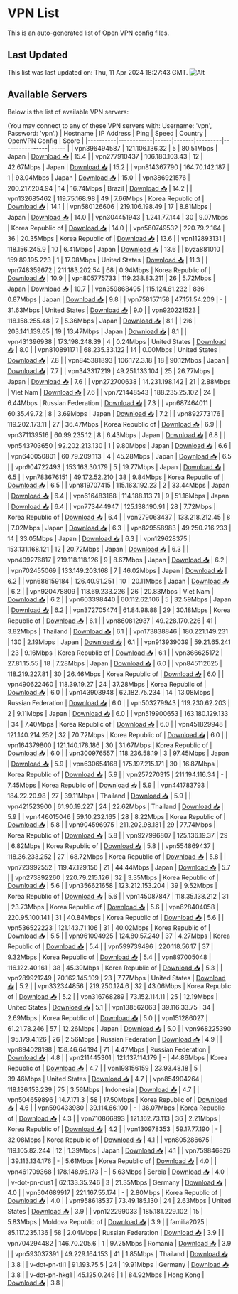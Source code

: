 # VPN List

This is an auto-generated list of Open VPN config files.

## Last Updated

This list was last updated on: Thu, 11 Apr 2024 18:27:43 GMT.
![Alt](https://repobeats.axiom.co/api/embed/186b98318ef1479477931607c1ad7d823f12451f.svg "Repobeats analytics image")

## Available Servers

Below is the list of available VPN servers:

(You may connect to any of these VPN servers with: Username: 'vpn', Password: 'vpn'.)
| Hostname | IP Address | Ping | Speed | Country | OpenVPN Config | Score |
|----------|------------|------|-------|---------|----------------| ----- |
| vpn396494587 | 121.106.136.32 | 5 | 80.51Mbps | Japan | [Download 📥](./configs/server_0_JP.ovpn) | 15.4 |
| vpn277910437 | 106.180.103.43 | 12 | 42.67Mbps | Japan | [Download 📥](./configs/server_1_JP.ovpn) | 15.2 |
| vpn814367790 | 164.70.142.187 | 1 | 93.04Mbps | Japan | [Download 📥](./configs/server_2_JP.ovpn) | 15.0 |
| vpn386921576 | 200.217.204.94 | 14 | 16.74Mbps | Brazil | [Download 📥](./configs/server_3_BR.ovpn) | 14.2 |
| vpn132685462 | 119.75.168.98 | 49 | 7.66Mbps | Korea Republic of | [Download 📥](./configs/server_4_KR.ovpn) | 14.1 |
| vpn580126606 | 219.106.198.49 | 17 | 8.81Mbps | Japan | [Download 📥](./configs/server_5_JP.ovpn) | 14.0 |
| vpn304451943 | 1.241.77.144 | 30 | 9.07Mbps | Korea Republic of | [Download 📥](./configs/server_6_KR.ovpn) | 14.0 |
| vpn560749532 | 220.79.2.164 | 36 | 20.35Mbps | Korea Republic of | [Download 📥](./configs/server_7_KR.ovpn) | 13.6 |
| vpn112893131 | 118.156.245.9 | 10 | 6.41Mbps | Japan | [Download 📥](./configs/server_8_JP.ovpn) | 13.6 |
| byza881010 | 159.89.195.223 | 1 | 17.08Mbps | United States | [Download 📥](./configs/server_9_US.ovpn) | 11.3 |
| vpn748359672 | 211.183.202.54 | 68 | 0.94Mbps | Korea Republic of | [Download 📥](./configs/server_10_KR.ovpn) | 10.9 |
| vpn805775733 | 119.238.83.211 | 26 | 5.72Mbps | Japan | [Download 📥](./configs/server_11_JP.ovpn) | 10.7 |
| vpn359868495 | 115.124.61.232 | 836 | 0.87Mbps | Japan | [Download 📥](./configs/server_12_JP.ovpn) | 9.8 |
| vpn758157158 | 47.151.54.209 | - | 31.63Mbps | United States | [Download 📥](./configs/server_13_US.ovpn) | 9.0 |
| vpn920221523 | 118.158.255.48 | 7 | 5.36Mbps | Japan | [Download 📥](./configs/server_14_JP.ovpn) | 8.1 |
| 2i6 | 203.141.139.65 | 19 | 13.47Mbps | Japan | [Download 📥](./configs/server_15_JP.ovpn) | 8.1 |
| vpn431396938 | 173.198.248.39 | 4 | 0.24Mbps | United States | [Download 📥](./configs/server_16_US.ovpn) | 8.0 |
| vpn810891171 | 68.235.33.122 | 14 | 0.00Mbps | United States | [Download 📥](./configs/server_17_US.ovpn) | 7.8 |
| vpn845381893 | 106.172.3.18 | 18 | 90.12Mbps | Japan | [Download 📥](./configs/server_18_JP.ovpn) | 7.7 |
| vpn343317219 | 49.251.133.104 | 25 | 26.77Mbps | Japan | [Download 📥](./configs/server_19_JP.ovpn) | 7.6 |
| vpn272700638 | 14.231.198.142 | 21 | 2.88Mbps | Viet Nam | [Download 📥](./configs/server_20_VN.ovpn) | 7.6 |
| vpn721448543 | 188.235.25.102 | 24 | 6.44Mbps | Russian Federation | [Download 📥](./configs/server_21_RU.ovpn) | 7.3 |
| vpn687464011 | 60.35.49.72 | 8 | 3.69Mbps | Japan | [Download 📥](./configs/server_22_JP.ovpn) | 7.2 |
| vpn892773176 | 119.202.173.11 | 27 | 36.47Mbps | Korea Republic of | [Download 📥](./configs/server_23_KR.ovpn) | 6.9 |
| vpn371139516 | 60.99.235.12 | 8 | 6.43Mbps | Japan | [Download 📥](./configs/server_24_JP.ovpn) | 6.8 |
| vpn543703650 | 92.202.213.130 | 1 | 9.80Mbps | Japan | [Download 📥](./configs/server_25_JP.ovpn) | 6.6 |
| vpn640050801 | 60.79.209.113 | 4 | 45.28Mbps | Japan | [Download 📥](./configs/server_26_JP.ovpn) | 6.5 |
| vpn904722493 | 153.163.30.179 | 5 | 19.77Mbps | Japan | [Download 📥](./configs/server_27_JP.ovpn) | 6.5 |
| vpn783676151 | 49.172.52.210 | 38 | 9.84Mbps | Korea Republic of | [Download 📥](./configs/server_28_KR.ovpn) | 6.5 |
| vpn819707415 | 115.163.192.23 | 2 | 33.44Mbps | Japan | [Download 📥](./configs/server_29_JP.ovpn) | 6.4 |
| vpn616483168 | 114.188.113.71 | 9 | 51.16Mbps | Japan | [Download 📥](./configs/server_30_JP.ovpn) | 6.4 |
| vpn773444947 | 125.138.190.91 | 28 | 7.72Mbps | Korea Republic of | [Download 📥](./configs/server_31_KR.ovpn) | 6.4 |
| vpn279063437 | 133.218.212.45 | 8 | 7.02Mbps | Japan | [Download 📥](./configs/server_32_JP.ovpn) | 6.3 |
| vpn829558983 | 49.250.216.233 | 14 | 33.05Mbps | Japan | [Download 📥](./configs/server_33_JP.ovpn) | 6.3 |
| vpn129628375 | 153.131.168.121 | 12 | 20.72Mbps | Japan | [Download 📥](./configs/server_34_JP.ovpn) | 6.3 |
| vpn409276817 | 219.118.118.126 | 9 | 8.67Mbps | Japan | [Download 📥](./configs/server_35_JP.ovpn) | 6.2 |
| vpn702455069 | 133.149.203.168 | 7 | 46.02Mbps | Japan | [Download 📥](./configs/server_36_JP.ovpn) | 6.2 |
| vpn686159184 | 126.40.91.251 | 10 | 20.11Mbps | Japan | [Download 📥](./configs/server_37_JP.ovpn) | 6.2 |
| vpn920478809 | 118.69.233.226 | 26 | 20.83Mbps | Viet Nam | [Download 📥](./configs/server_38_VN.ovpn) | 6.2 |
| vpn603398440 | 60.112.62.106 | 5 | 32.59Mbps | Japan | [Download 📥](./configs/server_39_JP.ovpn) | 6.2 |
| vpn372705474 | 61.84.98.88 | 29 | 30.18Mbps | Korea Republic of | [Download 📥](./configs/server_40_KR.ovpn) | 6.1 |
| vpn860812937 | 49.228.170.226 | 41 | 3.82Mbps | Thailand | [Download 📥](./configs/server_41_TH.ovpn) | 6.1 |
| vpn173838846 | 180.221.149.231 | 130 | 2.19Mbps | Japan | [Download 📥](./configs/server_42_JP.ovpn) | 6.1 |
| vpn913939039 | 59.21.65.241 | 23 | 9.16Mbps | Korea Republic of | [Download 📥](./configs/server_43_KR.ovpn) | 6.1 |
| vpn366625172 | 27.81.15.55 | 18 | 7.28Mbps | Japan | [Download 📥](./configs/server_44_JP.ovpn) | 6.0 |
| vpn845112625 | 118.219.227.81 | 30 | 26.46Mbps | Korea Republic of | [Download 📥](./configs/server_45_KR.ovpn) | 6.0 |
| vpn490622460 | 118.39.19.27 | 24 | 37.28Mbps | Korea Republic of | [Download 📥](./configs/server_46_KR.ovpn) | 6.0 |
| vpn143903948 | 62.182.75.234 | 14 | 13.08Mbps | Russian Federation | [Download 📥](./configs/server_47_RU.ovpn) | 6.0 |
| vpn503279943 | 119.230.62.203 | 2 | 9.11Mbps | Japan | [Download 📥](./configs/server_48_JP.ovpn) | 6.0 |
| vpn519900653 | 163.180.129.133 | 34 | 7.40Mbps | Korea Republic of | [Download 📥](./configs/server_49_KR.ovpn) | 6.0 |
| vpn451829948 | 121.140.214.252 | 32 | 70.72Mbps | Korea Republic of | [Download 📥](./configs/server_50_KR.ovpn) | 6.0 |
| vpn164379800 | 121.140.178.186 | 30 | 31.67Mbps | Korea Republic of | [Download 📥](./configs/server_51_KR.ovpn) | 6.0 |
| vpn300976557 | 118.236.58.19 | 3 | 97.45Mbps | Japan | [Download 📥](./configs/server_52_JP.ovpn) | 5.9 |
| vpn630654168 | 175.197.215.171 | 30 | 16.87Mbps | Korea Republic of | [Download 📥](./configs/server_53_KR.ovpn) | 5.9 |
| vpn257270315 | 211.194.116.34 | - | 7.45Mbps | Korea Republic of | [Download 📥](./configs/server_54_KR.ovpn) | 5.9 |
| vpn441783793 | 184.22.20.98 | 27 | 39.11Mbps | Thailand | [Download 📥](./configs/server_55_TH.ovpn) | 5.9 |
| vpn421523900 | 61.90.19.227 | 24 | 22.62Mbps | Thailand | [Download 📥](./configs/server_56_TH.ovpn) | 5.9 |
| vpn446015046 | 59.10.232.165 | 28 | 8.22Mbps | Korea Republic of | [Download 📥](./configs/server_57_KR.ovpn) | 5.8 |
| vpn904596975 | 211.202.98.181 | 29 | 77.74Mbps | Korea Republic of | [Download 📥](./configs/server_58_KR.ovpn) | 5.8 |
| vpn927996807 | 125.136.19.37 | 29 | 6.82Mbps | Korea Republic of | [Download 📥](./configs/server_59_KR.ovpn) | 5.8 |
| vpn554869437 | 118.36.233.252 | 27 | 68.72Mbps | Korea Republic of | [Download 📥](./configs/server_60_KR.ovpn) | 5.8 |
| vpn723992552 | 119.47.129.156 | 21 | 44.44Mbps | Japan | [Download 📥](./configs/server_61_JP.ovpn) | 5.7 |
| vpn273892260 | 220.79.215.126 | 32 | 3.35Mbps | Korea Republic of | [Download 📥](./configs/server_62_KR.ovpn) | 5.6 |
| vpn356621658 | 123.212.153.204 | 39 | 9.52Mbps | Korea Republic of | [Download 📥](./configs/server_63_KR.ovpn) | 5.6 |
| vpn145087847 | 118.35.138.212 | 31 | 23.73Mbps | Korea Republic of | [Download 📥](./configs/server_64_KR.ovpn) | 5.6 |
| vpn628404058 | 220.95.100.141 | 31 | 40.84Mbps | Korea Republic of | [Download 📥](./configs/server_65_KR.ovpn) | 5.6 |
| vpn536522223 | 121.143.71.106 | 31 | 40.02Mbps | Korea Republic of | [Download 📥](./configs/server_66_KR.ovpn) | 5.5 |
| vpn961094925 | 124.80.57.249 | 37 | 4.27Mbps | Korea Republic of | [Download 📥](./configs/server_67_KR.ovpn) | 5.4 |
| vpn599739496 | 220.118.56.17 | 37 | 9.32Mbps | Korea Republic of | [Download 📥](./configs/server_68_KR.ovpn) | 5.4 |
| vpn897005048 | 116.122.40.161 | 38 | 45.39Mbps | Korea Republic of | [Download 📥](./configs/server_69_KR.ovpn) | 5.3 |
| vpn289921249 | 70.162.145.109 | 23 | 7.77Mbps | United States | [Download 📥](./configs/server_70_US.ovpn) | 5.2 |
| vpn332344856 | 219.250.124.6 | 32 | 43.06Mbps | Korea Republic of | [Download 📥](./configs/server_71_KR.ovpn) | 5.2 |
| vpn316768289 | 73.152.114.11 | 25 | 12.19Mbps | United States | [Download 📥](./configs/server_72_US.ovpn) | 5.1 |
| vpn138562063 | 39.116.33.75 | 34 | 2.69Mbps | Korea Republic of | [Download 📥](./configs/server_73_KR.ovpn) | 5.0 |
| vpn151286027 | 61.21.78.246 | 57 | 12.26Mbps | Japan | [Download 📥](./configs/server_74_JP.ovpn) | 5.0 |
| vpn968225390 | 95.179.4.126 | 26 | 2.56Mbps | Russian Federation | [Download 📥](./configs/server_75_RU.ovpn) | 4.9 |
| vpn894028198 | 158.46.64.194 | 71 | 4.47Mbps | Russian Federation | [Download 📥](./configs/server_76_RU.ovpn) | 4.8 |
| vpn211445301 | 121.137.114.179 | - | 44.86Mbps | Korea Republic of | [Download 📥](./configs/server_77_KR.ovpn) | 4.7 |
| vpn198156159 | 23.93.48.18 | 5 | 39.46Mbps | United States | [Download 📥](./configs/server_78_US.ovpn) | 4.7 |
| vpn854904264 | 118.136.153.239 | 75 | 3.56Mbps | Indonesia | [Download 📥](./configs/server_79_ID.ovpn) | 4.7 |
| vpn504659896 | 14.7.171.3 | 58 | 17.50Mbps | Korea Republic of | [Download 📥](./configs/server_80_KR.ovpn) | 4.6 |
| vpn590433980 | 39.114.66.100 | - | 36.07Mbps | Korea Republic of | [Download 📥](./configs/server_81_KR.ovpn) | 4.3 |
| vpn710866893 | 121.162.73.113 | 36 | 2.21Mbps | Korea Republic of | [Download 📥](./configs/server_82_KR.ovpn) | 4.2 |
| vpn130978353 | 59.17.77.190 | - | 32.08Mbps | Korea Republic of | [Download 📥](./configs/server_83_KR.ovpn) | 4.1 |
| vpn805286675 | 119.105.82.244 | 12 | 1.39Mbps | Japan | [Download 📥](./configs/server_84_JP.ovpn) | 4.1 |
| vpn759846826 | 39.113.134.176 | - | 5.61Mbps | Korea Republic of | [Download 📥](./configs/server_85_KR.ovpn) | 4.0 |
| vpn461709368 | 178.148.95.173 | - | 5.63Mbps | Serbia | [Download 📥](./configs/server_86_RS.ovpn) | 4.0 |
| v-dot-pn-dus1 | 62.133.35.246 | 3 | 21.35Mbps | Germany | [Download 📥](./configs/server_87_DE.ovpn) | 4.0 |
| vpn504689917 | 221.167.55.174 | - | 2.80Mbps | Korea Republic of | [Download 📥](./configs/server_88_KR.ovpn) | 4.0 |
| vpn958618537 | 73.49.185.130 | 24 | 2.63Mbps | United States | [Download 📥](./configs/server_89_US.ovpn) | 3.9 |
| vpn122299033 | 185.181.229.102 | 15 | 5.83Mbps | Moldova Republic of | [Download 📥](./configs/server_90_MD.ovpn) | 3.9 |
| familia2025 | 85.117.235.136 | 58 | 2.04Mbps | Russian Federation | [Download 📥](./configs/server_91_RU.ovpn) | 3.9 |
| vpn704294482 | 146.70.205.6 | 1 | 97.25Mbps | Romania | [Download 📥](./configs/server_92_RO.ovpn) | 3.9 |
| vpn593037391 | 49.229.164.153 | 41 | 1.85Mbps | Thailand | [Download 📥](./configs/server_93_TH.ovpn) | 3.8 |
| v-dot-pn-tll1 | 91.193.75.5 | 24 | 19.91Mbps | Germany | [Download 📥](./configs/server_94_DE.ovpn) | 3.8 |
| v-dot-pn-hkg1 | 45.125.0.246 | 1 | 84.92Mbps | Hong Kong | [Download 📥](./configs/server_95_HK.ovpn) | 3.8 |
